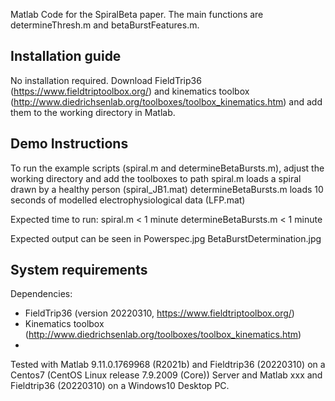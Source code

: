 Matlab Code for the SpiralBeta paper. 
The main functions are determineThresh.m and betaBurstFeatures.m. 


## Installation guide
No installation required.
Download FieldTrip36 (https://www.fieldtriptoolbox.org/) and kinematics toolbox (http://www.diedrichsenlab.org/toolboxes/toolbox_kinematics.htm) and add them to the working directory in Matlab.


## Demo Instructions
To run the example scripts (spiral.m and determineBetaBursts.m), adjust the working directory and add the toolboxes to path
spiral.m loads a spiral drawn by a healthy person (spiral_JB1.mat)
determineBetaBursts.m loads 10 seconds of modelled electrophysiological data (LFP.mat)

Expected time to run:
spiral.m < 1 minute
determineBetaBursts.m < 1 minute

Expected output can be seen in
Powerspec.jpg
BetaBurstDetermination.jpg


## System requirements
Dependencies:
- FieldTrip36 (version 20220310, https://www.fieldtriptoolbox.org/) 
- Kinematics toolbox (http://www.diedrichsenlab.org/toolboxes/toolbox_kinematics.htm)
- 
Tested with Matlab 9.11.0.1769968 (R2021b) and Fieldtrip36 (20220310) on a Centos7 (CentOS Linux release 7.9.2009 (Core)) Server and
Matlab xxx and Fieldtrip36 (20220310) on a Windows10 Desktop PC.
